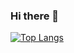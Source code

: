 ### Hi there 👋

[![Top Langs](https://github-readme-stats.vercel.app/api/top-langs/?username=prattnj)](https://github.com/anuraghazra/github-readme-stats)

<!--
**prattnj/prattnj** is a ✨ _special_ ✨ repository because its `README.md` (this file) appears on your GitHub profile.

Here are some ideas to get you started:

- 🔭 I’m currently working on ...
- 🌱 I’m currently learning ...
- 👯 I’m looking to collaborate on ...
- 🤔 I’m looking for help with ...
- 💬 Ask me about ...
- 📫 How to reach me: ...
- 😄 Pronouns: ...
- ⚡ Fun fact: ...
-->

